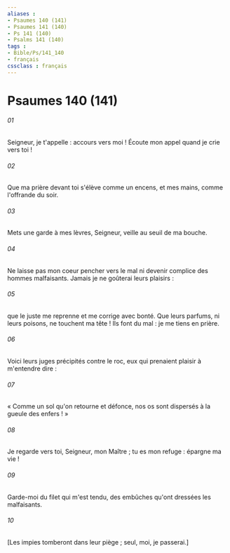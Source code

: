 ```yaml
---
aliases : 
- Psaumes 140 (141)
- Psaumes 141 (140)
- Ps 141 (140)
- Psalms 141 (140)
tags : 
- Bible/Ps/141_140
- français
cssclass : français
---
```


# Psaumes 140 (141)

###### 01
Seigneur, je t'appelle : accours vers moi ! Écoute mon appel quand je crie vers toi !
###### 02
Que ma prière devant toi s'élève comme un encens, et mes mains, comme l'offrande du soir.
###### 03
Mets une garde à mes lèvres, Seigneur, veille au seuil de ma bouche.
###### 04
Ne laisse pas mon coeur pencher vers le mal ni devenir complice des hommes malfaisants. Jamais je ne goûterai leurs plaisirs :
###### 05
que le juste me reprenne et me corrige avec bonté. Que leurs parfums, ni leurs poisons, ne touchent ma tête ! Ils font du mal : je me tiens en prière.
###### 06
Voici leurs juges précipités contre le roc, eux qui prenaient plaisir à m'entendre dire :
###### 07
« Comme un sol qu'on retourne et défonce, nos os sont dispersés à la gueule des enfers ! »
###### 08
Je regarde vers toi, Seigneur, mon Maître ; tu es mon refuge : épargne ma vie !
###### 09
Garde-moi du filet qui m'est tendu, des embûches qu'ont dressées les malfaisants.
###### 10
[Les impies tomberont dans leur piège ; seul, moi, je passerai.]
